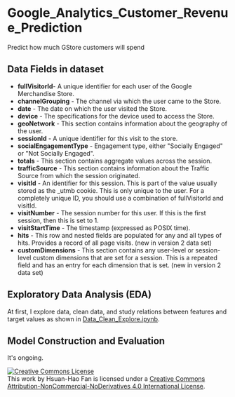 # Google_Analytics_Customer_Revenue_Prediction
Predict how much GStore customers will spend

## Data Fields in dataset

- **fullVisitorId**- A unique identifier for each user of the Google Merchandise Store.
- **channelGrouping** - The channel via which the user came to the Store.
- **date** - The date on which the user visited the Store.
- **device** - The specifications for the device used to access the Store.
- **geoNetwork** - This section contains information about the geography of the user.
- **sessionId** - A unique identifier for this visit to the store.
- **socialEngagementType** - Engagement type, either "Socially Engaged" or "Not Socially Engaged".
- **totals** - This section contains aggregate values across the session.
- **trafficSource** - This section contains information about the Traffic Source from which the session originated.
- **visitId** - An identifier for this session. This is part of the value usually stored as the _utmb cookie. This is only unique to the user. For a completely unique ID, you should use a combination of fullVisitorId and visitId.
- **visitNumber** - The session number for this user. If this is the first session, then this is set to 1.
- **visitStartTime** - The timestamp (expressed as POSIX time).
- **hits** - This row and nested fields are populated for any and all types of hits. Provides a record of all page visits. (new in version 2 data set)
- **customDimensions** - This section contains any user-level or session-level custom dimensions that are set for a session. This is a repeated field and has an entry for each dimension that is set. (new in version 2 data set)

## Exploratory Data Analysis (EDA)

At first, I explore data, clean data, and study relations between features and target values as shown in [Data_Clean_Explore.ipynb](https://github.com/hsuanhao/Google_Analytics_Customer_Revenue_Prediction/blob/master/Data_Clean_Explore.ipynb). 

## Model Construction and Evaluation

It's ongoing.



<a rel="license" href="http://creativecommons.org/licenses/by-nc-nd/4.0/"><img alt="Creative Commons License" style="border-width:0" src="https://i.creativecommons.org/l/by-nc-nd/4.0/88x31.png" /></a><br />This work by <span xmlns:cc="http://creativecommons.org/ns#" property="cc:attributionName">Hsuan-Hao Fan</span> is licensed under a <a rel="license" href="http://creativecommons.org/licenses/by-nc-nd/4.0/">Creative Commons Attribution-NonCommercial-NoDerivatives 4.0 International License</a>.
